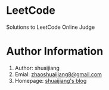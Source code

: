 # LeetCode
Solutions to LeetCode  Online Judge


# Author Information
1. Author: shuaijiang
1. Emial:  zhaoshuaijiang8@gmail.com
1. Homepage: [shuaijiang's blog](http:shuaijiang.github.io "")
